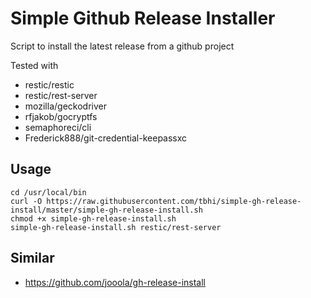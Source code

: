
# Simple Github Release Installer

Script to install the latest release from a github project

Tested with
- restic/restic
- restic/rest-server
- mozilla/geckodriver
- rfjakob/gocryptfs
- semaphoreci/cli
- Frederick888/git-credential-keepassxc

## Usage

    cd /usr/local/bin
    curl -O https://raw.githubusercontent.com/tbhi/simple-gh-release-install/master/simple-gh-release-install.sh
    chmod +x simple-gh-release-install.sh
    simple-gh-release-install.sh restic/rest-server

## Similar
- https://github.com/jooola/gh-release-install

